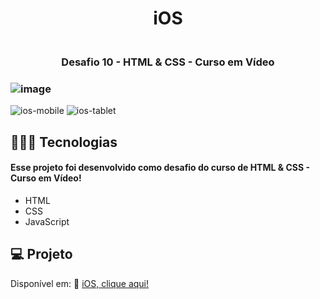 <h1 align="center"> iOS </h1>

<h3 align="center">
<br>Desafio 10 - HTML & CSS - Curso em Vídeo<br/>
</h3>

### ![image](https://github.com/marostegaf/ios-d10-html-css/assets/103620713/f828a969-02f2-4f20-b7cc-a610f43eb30c)
![ios-mobile](https://github.com/marostegaf/ios-d10-html-css/assets/103620713/5cc5d5db-ccd4-4371-b453-90d3fa79be44)
![ios-tablet](https://github.com/marostegaf/ios-d10-html-css/assets/103620713/1c96e340-2460-417f-8990-82d846a7a133)

## 🧑🏻‍💻 Tecnologias
#### Esse projeto foi desenvolvido como desafio do curso de HTML & CSS - Curso em Vídeo!
- HTML
- CSS
- JavaScript
  
## 💻 Projeto
Disponível em: 🔗 [iOS, clique aqui!](https://ios-d10.vercel.app/)


